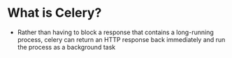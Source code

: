 # What is Celery?
- Rather than having to block a response that contains a long-running process, celery can return an HTTP response back immediately and run the process as a background task